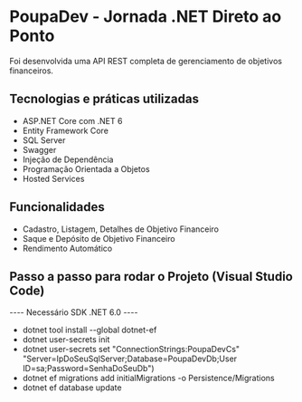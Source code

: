 # PoupaDev - Jornada .NET Direto ao Ponto

Foi desenvolvida uma API REST completa de gerenciamento de objetivos financeiros.

## Tecnologias e práticas utilizadas
- ASP.NET Core com .NET 6
- Entity Framework Core
- SQL Server
- Swagger
- Injeção de Dependência
- Programação Orientada a Objetos
- Hosted Services

## Funcionalidades
- Cadastro, Listagem, Detalhes de Objetivo Financeiro
- Saque e Depósito de Objetivo Financeiro
- Rendimento Automático

## Passo a passo para rodar o Projeto (Visual Studio Code)
---- Necessário SDK .NET 6.0 ----
- dotnet tool install --global dotnet-ef
- dotnet user-secrets init
- dotnet user-secrets set "ConnectionStrings:PoupaDevCs" "Server=IpDoSeuSqlServer;Database=PoupaDevDb;User ID=sa;Password=SenhaDoSeuDb")
- dotnet ef migrations add initialMigrations -o Persistence/Migrations
- dotnet ef database update


